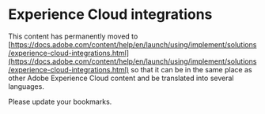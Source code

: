 # Experience Cloud integrations

This content has permanently moved to [https://docs.adobe.com/content/help/en/launch/using/implement/solutions/experience-cloud-integrations.html](https://docs.adobe.com/content/help/en/launch/using/implement/solutions/experience-cloud-integrations.html) so that it can be in the same place as other Adobe Experience Cloud content and be translated into several languages.

Please update your bookmarks.
